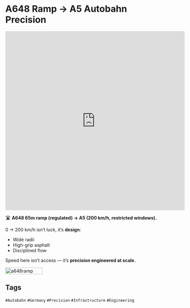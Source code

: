 # A648 Ramp → A5 Autobahn Precision

<iframe 
  src="https://www.youtube.com/embed/rUAHrzv8M2A" 
  width="560" 
  height="560" 
  style="aspect-ratio: 9/16;" 
  frameborder="0" 
  allowfullscreen>
</iframe>

🛣️ **A648 65m ramp (regulated) → A5 (200 km/h, restricted windows).**  

0 → 200 km/h isn’t luck, it’s **design**:  
- Wide radii  
- High-grip asphalt  
- Disciplined flow  

Speed here isn’t access — it’s **precision engineered at scale.**

<div style="display:flex;flex-wrap:wrap;gap:10px">
  <img src="/alvin-site/JPG_VID/PXL_20241001_211000958.NIGHT.jpg" alt="a648ramp" width="48%">
</div>

## Tags  
`#Autobahn` `#Germany` `#Precision` `#Infrastructure` `#Engineering`
